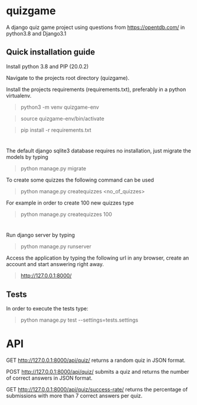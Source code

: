 # quizgame

A django quiz game project using questions from https://opentdb.com/ in python3.8 and Django3.1

## Quick installation guide

Install python 3.8 and PIP (20.0.2)

Navigate to the projects root directory (quizgame).

Install the projects requirements (requirements.txt), preferably in a python virtualenv.  
> python3 -m venv quizgame-env

> source quizgame-env/bin/activate

> pip install -r requirements.txt  

#
The default django sqlite3 database requires no installation, just migrate the models by typing
> python manage.py migrate

To create some quizzes the following command can be used
> python manage.py createquizzes <no_of_quizzes>

For example in order to create 100 new quizzes type
> python manage.py createquizzes 100

# 
Run django server by typing
> python manage.py runserver

Access the application by typing the following url in any browser, create an account and start answering right away.
> http://127.0.0.1:8000/


## Tests 
In order to execute the tests type:
> python manage.py test --settings=tests.settings


#
# API

GET http://127.0.0.1:8000/api/quiz/ returns a random quiz in JSON format.

POST http://127.0.0.1:8000/api/quiz/ submits a quiz and returns the number of correct answers in JSON format.

GET http://127.0.0.1:8000/api/quiz/success-rate/ returns the percentage of submissions with more than 7 correct answers per quiz.
